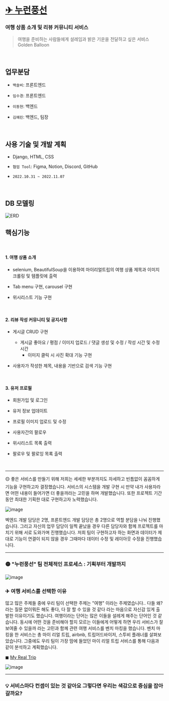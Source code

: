 # [✈ 누런풍선](https://pacific-reaches-80736.herokuapp.com/)
### 여행 상품 소개 및 리뷰 커뮤니티 서비스
> 여행을 준비하는 사람들에게 설레임과 밝은 기운을 전달하고 싶은 서비스 Golden Balloon
<br>

## 업무분담
* `백솔비`: 프론트엔드

* `임수경`: 프론트엔드

* `이동현`: 백엔드

* `김예린`: 백엔드, 팀장
<br>

## 사용 기술 및 개발 계획
* Django, HTML, CSS

* `협업 Tool`: Figma, Notion, Discord, GitHub

* `2022.10.31 ~ 2022.11.07`
<br>

## DB 모델링
![ERD](./readme.assets/%EB%88%84%EB%9F%B0%ED%92%8D%EC%84%A0%20ERD.png)
<br>

## 핵심기능

<br>

#### 1. 여행 상품 소개 
* selenium, BeautifulSoup을 이용하여 마이리얼트립의 여행 상품 제목과 이미지 크롤링 및 템플릿에 출력

* Tab menu 구현, carousel 구현

*  위시리스트 기능 구현

<br>

#### 2. 리뷰 작성 커뮤니티 및 공지사항
* 게시글 CRUD 구현
    * 게시글 좋아요 / 평점 / 이미지 업로드 / 댓글 생성 및 수정 / 작성 시간 및 수정 시간 
        * 이미지 클릭 시 사진 확대 기능 구현 

* 사용자가 작성한 제목, 내용을 기반으로 검색 기능 구현

<br>

#### 3. 유저 프로필 
* 회원가입 및 로그인

* 유저 정보 업데이트 

* 프로필 이미지 업로드 및 수정

* 사용자간의 팔로우

* 위시리스트 목록 출력

* 팔로우 및 팔로잉 목록 출력 
<br>


---


🟡 좋은 서비스를 만들기 위해 저희는 세세한 부분까지도 자세하고 빈틈없이 꼼꼼하게 기능을 구현하고자 결정했습니다. 
서비스의 시스템을 개발 구현 시 만약 내가 사용자라면 어떤 내용이 들어가면 더 좋을까라는 고민을 하며 개발했습니다. 또한 프로젝트 기간동안 최대한 기획한 대로 구현하고자 노력했습니다.

![image](https://user-images.githubusercontent.com/99783474/203452713-f515477b-521c-44f1-bb8a-3204c0bbbd70.png)


벡엔드 개발 담당은 2명, 프론트엔드 개발 담당은 총 2명으로 역할 분담을 나눠 진행했습니다. 그리고 자신의 업무 담당이 일찍 끝났을 경우 다른 담당자와 함께 프로젝트를 마치기 위해 서로 도와가며 진행했습니다. 저희 팀이 구현하고자 하는 화면과 데이터가 제대로 기능이 연결이 되지 않을 경우 그때마다 데이터 수정 및 레이아웃 수정을 진행했습니다.

---


### 🟡 "누런풍선" 팀 전체적인 프로세스 : 기획부터 개발까지

![image](https://user-images.githubusercontent.com/99783474/203452763-18104734-de31-46ca-a48f-ec09738995e3.png)



### ✈ 여행 서비스를 선택한 이유

많고 많은 주제들 중에 우리 팀이 선택한 주제는 "여행" 이라는 주제였습니다.. 다들 왜? 라는 질문 없이뭐든 해도 좋다, 다 잘 할 수 있을 것 같다 라는 마음으로 자신감 있게 출발한 이유이기도 했습니다. 여행이라는 단어는 많은 이들을 설레게 해주는 단어인 것 같습니다. 동시에 어떤 것을 준비해야 할지 모르는 이들에게 어떻게 하면 우리 서비스가 잘 보여줄 수 있을까 라는 고민과 함께 관련 여행 서비스를 벤치 마킹을 했습니다. 벤치 마킹을 한 서비스는 총 마이 리얼 트립, airbnb, 트립어드바이저, 스투비 플래너를 살펴보았습니다. 그중에도 우리 팀이 가장 맘에 들었던 마이 리얼 트립 서비스를 통해 다음과 같이 분석하고 계획했습니다.

◼ [My Real Trip](https://www.myrealtrip.com/)

![image](https://user-images.githubusercontent.com/99783474/203452879-62da673c-596b-477a-84c1-b6b56b86fee9.png)

---

### 💡 서비스마다 컨셉이 있는 것 같아요 그렇다면 우리는 색감으로 중심을 잡아갈까요?

